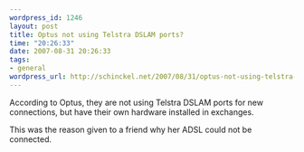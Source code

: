 ```yaml
--- 
wordpress_id: 1246
layout: post
title: Optus not using Telstra DSLAM ports?
time: "20:26:33"
date: 2007-08-31 20:26:33
tags: 
- general
wordpress_url: http://schinckel.net/2007/08/31/optus-not-using-telstra-dslam-ports/
---
```

According to Optus, they are not using Telstra DSLAM ports for new connections, but have their own hardware installed in exchanges.

This was the reason given to a friend why her ADSL could not be connected.

